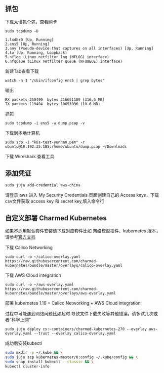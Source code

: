 ## 抓包

下载太慢抓个包，查看网卡

`sudo tcpdump -D`

```
1.lxdbr0 [Up, Running]
2.ens5 [Up, Running]
3.any (Pseudo-device that captures on all interfaces) [Up, Running]
4.lo [Up, Running, Loopback]
5.nflog (Linux netfilter log (NFLOG) interface)
6.nfqueue (Linux netfilter queue (NFQUEUE) interface)
```

新建Tab查看下载

`watch -n 1 "/sbin/ifconfig ens5 | grep bytes"`

输出

```
RX packets 218499  bytes 316651189 (316.6 MB)
TX packets 119404  bytes 10653036 (10.6 MB)
```

抓包

`sudo tcpdump -i ens5 -w dump.pcap -v`

下载到本地计算机

`sudo scp -i "k8s-test-yunhan.pem" -r ubuntu@10.192.35.185:/home/ubuntu/dump.pcap ~/Downloads`

下载 Wireshark 查看工具

## 添加凭证

`sudo juju add-credential aws-china`

请登录 aws 进入 My Security Credentials 页面创建自己的 Access keys，下载csv文件获取 access key 和 secret key,填入命令行


## 自定义部署 Charmed Kubernetes

如果不适用默认套件安装请下载对应套件比如 网络模型插件、kubernetes 版本，请参考[官方文档](https://ubuntu.com/kubernetes/docs/install-manual)

下载 Calico Networking

`sudo curl -o ~/calico-overlay.yaml https://raw.githubusercontent.com/charmed-kubernetes/bundle/master/overlays/calico-overlay.yaml`

下载 AWS Cloud integration

`sudo curl -o ~/aws-overlay.yaml https://raw.githubusercontent.com/charmed-kubernetes/bundle/master/overlays/aws-overlay.yaml`

部署 kubernetes 1.16 + Calico Networking + AWS Cloud integration

过程中可能遇到网络问题比如超时 导致文件下载失败等其他错误，请多试几次或者“科学上网”


`sudo juju deploy cs:~containers/charmed-kubernetes-270 --overlay aws-overlay.yaml --trust --overlay calico-overlay.yaml`

成功后安装kubectl

```bash
sudo mkdir -p ~/.kube && \
sudo juju scp kubernetes-master/0:config ~/.kube/config && \
sudo snap install kubectl --classic && \
kubectl cluster-info
```
